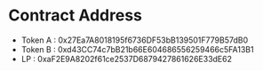 # Contract Address

- Token A : 0x27Ea7A8018195f6736DF53bB139501F779B57dB0
- Token B : 0xd43CC74c7bB21b66E604686556259466c5FA13B1
- LP : 0xaF2E9A8202f61ce2537D6879427861626E33dE62

